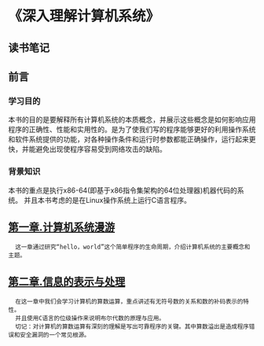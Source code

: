 《深入理解计算机系统》
=======================================================================================================
   读书笔记
-----------------------------------------
## 前言
### 学习目的
  本书的目的是要解释所有计算机系统的本质概念，并展示这些概念是如何影响应用程序的正确性、性能和实用性的。是为了使我们写的程序能够更好的利用操作系统和软件系统提供的功能，对各种操作条件和运行时参数都能正确操作，运行起来更快，并能避免出现使程序容易受到网络攻击的缺陷。
### 背景知识
  本书的重点是执行x86-64(即基于x86指令集架构的64位处理器)机器代码的系统。
  并且本书考虑的是在Linux操作系统上运行C语言程序。
  
## [第一章.计算机系统漫游](https://github.com/sunhaofeng2001/-/blob/master/%E7%AC%AC%E4%B8%80%E7%AB%A0.md)   
      这一章通过研究“hello，world”这个简单程序的生命周期，介绍计算机系统的主要概念和主题。




## [第二章.信息的表示与处理](https://github.com/sunhaofeng2001/-/blob/master/%E7%AC%AC%E4%BA%8C%E7%AB%A0.md)
      在这一章中我们会学习计算机的算数运算，重点讲述有无符号数的关系和数的补码表示的特性。
      并且使用C语言的位级操作来说明布尔代数的原理与应用。
      切记：对计算机的算数运算有深刻的理解是写出可靠程序的关键。其中算数溢出是造成程序错误和安全漏洞的一个常见根源。

  
